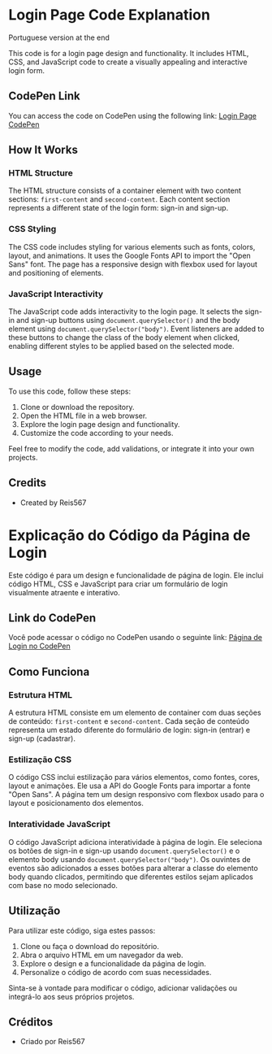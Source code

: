 # Login Page Code Explanation

Portuguese version at the end

This code is for a login page design and functionality. It includes HTML, CSS, and JavaScript code to create a visually appealing and interactive login form. 

## CodePen Link
You can access the code on CodePen using the following link: [Login Page CodePen](https://codepen.io/reis567/pen/zYMBdWa)

## How It Works

### HTML Structure
The HTML structure consists of a container element with two content sections: `first-content` and `second-content`. Each content section represents a different state of the login form: sign-in and sign-up.

### CSS Styling
The CSS code includes styling for various elements such as fonts, colors, layout, and animations. It uses the Google Fonts API to import the "Open Sans" font. The page has a responsive design with flexbox used for layout and positioning of elements.

### JavaScript Interactivity
The JavaScript code adds interactivity to the login page. It selects the sign-in and sign-up buttons using `document.querySelector()` and the body element using `document.querySelector("body")`. Event listeners are added to these buttons to change the class of the body element when clicked, enabling different styles to be applied based on the selected mode.

## Usage
To use this code, follow these steps:
1. Clone or download the repository.
2. Open the HTML file in a web browser.
3. Explore the login page design and functionality.
4. Customize the code according to your needs.

Feel free to modify the code, add validations, or integrate it into your own projects.

## Credits
- Created by Reis567

# Explicação do Código da Página de Login

Este código é para um design e funcionalidade de página de login. Ele inclui código HTML, CSS e JavaScript para criar um formulário de login visualmente atraente e interativo.

## Link do CodePen
Você pode acessar o código no CodePen usando o seguinte link: [Página de Login no CodePen](https://codepen.io/reis567/pen/zYMBdWa)

## Como Funciona

### Estrutura HTML
A estrutura HTML consiste em um elemento de container com duas seções de conteúdo: `first-content` e `second-content`. Cada seção de conteúdo representa um estado diferente do formulário de login: sign-in (entrar) e sign-up (cadastrar).

### Estilização CSS
O código CSS inclui estilização para vários elementos, como fontes, cores, layout e animações. Ele usa a API do Google Fonts para importar a fonte "Open Sans". A página tem um design responsivo com flexbox usado para o layout e posicionamento dos elementos.

### Interatividade JavaScript
O código JavaScript adiciona interatividade à página de login. Ele seleciona os botões de sign-in e sign-up usando `document.querySelector()` e o elemento body usando `document.querySelector("body")`. Os ouvintes de eventos são adicionados a esses botões para alterar a classe do elemento body quando clicados, permitindo que diferentes estilos sejam aplicados com base no modo selecionado.

## Utilização
Para utilizar este código, siga estes passos:
1. Clone ou faça o download do repositório.
2. Abra o arquivo HTML em um navegador da web.
3. Explore o design e a funcionalidade da página de login.
4. Personalize o código de acordo com suas necessidades.

Sinta-se à vontade para modificar o código, adicionar validações ou integrá-lo aos seus próprios projetos.

## Créditos
- Criado por Reis567

